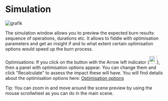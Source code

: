 # Simulation

![grafik](https://github.com/meerk40t/meerk40t/assets/2670784/3324df5a-3910-4f94-a54f-2aaae9e82881)

The simulation window allows you to preview the expected burn results: sequence of operations, durations etc.
It allows to fiddle with optimisation parameters and get an insight if and to what extent certain optimisation options would speed up the burn process.

Optimisations: If you click on the button with the Arrow left indicator (<img src="https://github.com/meerk40t/meerk40t/assets/2670784/7da3759d-a85e-4d0d-8b3f-d62c27a24fa6" width="25">), then a panel with optimisation options appear. You can change them and click "Recalculate" to assess the impact these will have. You will find details about the optimisation options here: [Optimisation options](https://github.com/meerk40t/meerk40t/wiki/Online-Help:-OPTIMISATION)

Tip: You can zoom in and move around the scene preview by using the mouse scrollwheel as you can do in the main scene.